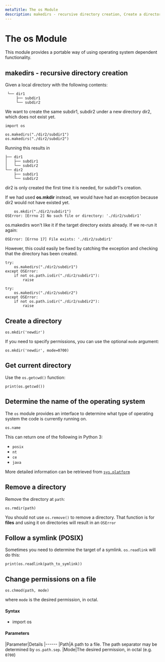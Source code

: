 ```yaml
---
metaTitle: The os Module
description: makedirs - recursive directory creation, Create a directory, Get current directory, Determine the name of the operating system, Remove a directory, Follow a symlink (POSIX), Change permissions on a file
---
```


# The os Module


This module provides a portable way of using operating system dependent functionality.



## makedirs - recursive directory creation


Given a local directory with the following contents:

```
 └── dir1
     ├── subdir1
     └── subdir2

```

We want to create the same subdir1, subdir2 under a new directory dir2, which does not exist yet.

```
import os

os.makedirs("./dir2/subdir1")
os.makedirs("./dir2/subdir2")

```

Running this results in

```
├── dir1
│   ├── subdir1
│   └── subdir2
└── dir2
    ├── subdir1
    └── subdir2

```

dir2 is only created the first time it is needed, for subdir1's creation.

If we had used **os.mkdir** instead, we would have had an exception because dir2 would not have existed yet.

```
    os.mkdir("./dir2/subdir1")
OSError: [Errno 2] No such file or directory: './dir2/subdir1'

```

os.makedirs won't like it if the target directory exists already.  If we re-run it again:

```
OSError: [Errno 17] File exists: './dir2/subdir1'

```

However, this could easily be fixed by catching the exception and checking that the directory has been created.

```
try:
    os.makedirs("./dir2/subdir1")
except OSError:
    if not os.path.isdir("./dir2/subdir1"):
        raise

try:
    os.makedirs("./dir2/subdir2")
except OSError:
    if not os.path.isdir("./dir2/subdir2"):
        raise

```



## Create a directory


```
os.mkdir('newdir')

```

If you need to specify permissions, you can use the optional `mode` argument:

```
os.mkdir('newdir', mode=0700)

```



## Get current directory


Use the `os.getcwd()` function:

```
print(os.getcwd())

```



## Determine the name of the operating system


The `os` module provides an interface to determine what type of operating system the code is currently running on.

```
os.name

```

This can return one of the following in Python 3:

- `posix`
- `nt`
- `ce`
- `java`

More detailed information can be retrieved from [`sys.platform`](https://docs.python.org/3/library/sys.html#sys.platform)



## Remove a directory


Remove the directory at `path`:

```
os.rmdir(path)

```

You should not use `os.remove()` to remove a directory. That function is for **files** and using it on directories will result in an `OSError`



## Follow a symlink (POSIX)


Sometimes you need to determine the target of a symlink. `os.readlink` will do this:

```
print(os.readlink(path_to_symlink))

```



## Change permissions on a file


```
os.chmod(path, mode)

```

where `mode` is the desired permission, in octal.



#### Syntax


- import os



#### Parameters


|Parameter|Details
|------
|Path|A path to a file. The path separator may be determined by `os.path.sep`.
|Mode|The desired permission, in octal (e.g. `0700`)

